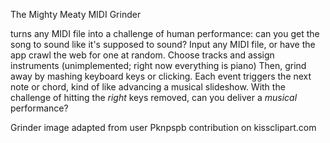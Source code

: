 The Mighty Meaty MIDI Grinder

turns any MIDI file into a challenge of human performance:
can you get the song to sound like it's supposed to sound?
Input any MIDI file, or have the app crawl the web for one at random.
Choose tracks and assign instruments (unimplemented; right now everything is piano)
Then, grind away by mashing keyboard keys or clicking.
Each event triggers the next note or chord, kind of like advancing a musical slideshow.
With the challenge of hitting the *right* keys removed, can you deliver a *musical* performance?

Grinder image adapted from user Pknpspb contribution on kissclipart.com